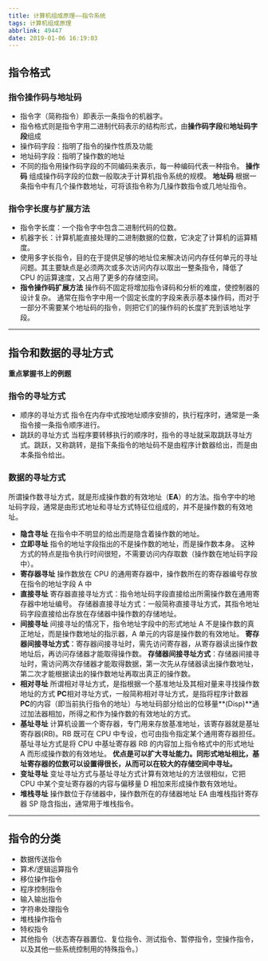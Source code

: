 ```yaml
---
title: 计算机组成原理——指令系统
tags: 计算机组成原理
abbrlink: 49447
date: 2019-01-06 16:19:03
---
```


## 指令格式

### 指令操作码与地址码

- 指令字（简称指令）即表示一条指令的机器字。
- 指令格式则是指令字用二进制代码表示的结构形式，由**操作码字段**和**地址码字段**组成
- 操作码字段：指明了指令的操作性质及功能
- 地址码字段：指明了操作数的地址
- 不同的指令用操作码字段的不同编码来表示，每一种编码代表一种指令。
  <!-- more -->
  **操作码**
  组成操作码字段的位数一般取决于计算机指令系统的规模。
  **地址码**
  根据一条指令中有几个操作数地址，可将该指令称为几操作数指令或几地址指令。

### 指令字长度与扩展方法

- 指令字长度：一个指令字中包含二进制代码的位数。
- 机器字长：计算机能直接处理的二进制数据的位数，它决定了计算机的运算精度。
- 使用多字长指令，目的在于提供足够的地址位来解决访问内存任何单元的寻址问题。其主要缺点是必须两次或多次访问内存以取出一整条指令，降低了 CPU 的运算速度，又占用了更多的存储空间。
- **指令操作码扩展方法**
  操作码不固定将增加指令译码和分析的难度，使控制器的设计复杂。
  通常在指令字中用一个固定长度的字段来表示基本操作码，而对于一部分不需要某个地址码的指令，则把它们的操作码的长度扩充到该地址字段。

---

## 指令和数据的寻址方式

**重点掌握书上的例题**

### 指令的寻址方式

- 顺序的寻址方式
  指令在内存中式按地址顺序安排的，执行程序时，通常是一条指令接一条指令顺序进行。
- 跳跃的寻址方式
  当程序要转移执行的顺序时，指令的寻址就采取跳跃寻址方式。跳跃，又称跳转，是指下条指令的地址码不是由程序计数器给出，而是由本条指令给出。

### 数据的寻址方式

所谓操作数寻址方式，就是形成操作数的有效地址（**EA**）的方法。指令字中的地址码字段，通常是由形式地址和寻址方式特征位组成的，并不是操作数的有效地址。

- **隐含寻址**
  在指令中不明显的给出而是隐含着操作数的地址。
- **立即寻址**
  指令的地址字段指出的不是操作数的地址，而是操作数本身。
  这种方式的特点是指令执行时间很短，不需要访问内存取数（操作数在地址码字段中）。
- **寄存器寻址**
  操作数放在 CPU 的通用寄存器中，操作数所在的寄存器编号存放在指令的地址字段 A 中
- **直接寻址**
  寄存器直接寻址方式：指令地址码字段直接给出所需操作数在通用寄存器中地址编号。
  存储器直接寻址方式：一般简称直接寻址方式，其指令地址码字段直接给出存放在存储器中操作数的存储地址。
- **间接寻址**
  间接寻址的情况下，指令地址字段中的形式地址 A 不是操作数的真正地址，而是操作数地址的指示器，A 单元的内容是操作数的有效地址。
  **寄存器间接寻址方式**：寄存器间接寻址时，需先访问寄存器，从寄存器读出操作数地址后，再访问存储器才能取得操作数。
  **存储器间接寻址方式**：存储器间接寻址时，需访问两次存储器才能取得数据，第一次先从存储器读出操作数地址，第二次才能根据读出的操作数地址再取出真正的操作数。
- **相对寻址**
  所谓相对寻址方式，是指根据一个基准地址及其相对量来寻找操作数地址的方式
  **PC**相对寻址方式，一般简称相对寻址方式，是指将程序计数器 **PC**的内容（即当前执行指令的地址）与地址码部分给出的位移量**(Disp)**通过加法器相加，所得之和作为操作数的有效地址的方式。
- **基址寻址**
  计算机设置一个寄存器，专门用来存放基准地址，该寄存器就是基址寄存器(RB)。RB 既可在 CPU 中专设，也可由指令指定某个通用寄存器担任。
  基址寻址方式是将 CPU 中基址寄存器 RB 的内容加上指令格式中的形式地址 A 而形成操作数的有效地址。
  **优点是可以扩大寻址能力。同形式地址相比，基址寄存器的位数可以设置得很长，从而可以在较大的存储空间中寻址。**
- **变址寻址**
  变址寻址方式与基址寻址方式计算有效地址的方法很相似，它把 CPU 中某个变址寄存器的内容与偏移量 D 相加来形成操作数有效地址。
- **堆栈寻址**
  操作数位于存储器中，操作数所在的存储器地址 EA 由堆栈指针寄存器 SP 隐含指出，通常用于堆栈指令。

---

## 指令的分类

- 数据传送指令
- 算术/逻辑运算指令
- 移位操作指令
- 程序控制指令
- 输入输出指令
- 字符串处理指令
- 堆栈操作指令
- 特权指令
- 其他指令（状态寄存器置位、复位指令、测试指令、暂停指令，空操作指令，以及其他一些系统控制用的特殊指令。）
